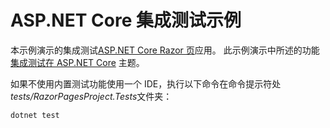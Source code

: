 # <a name="aspnet-core-integration-testing-sample"></a>ASP.NET Core 集成测试示例

本示例演示的集成测试[ASP.NET Core Razor 页](https://docs.microsoft.com/aspnet/core/mvc/razor-pages)应用。 此示例演示中所述的功能[集成测试在 ASP.NET Core](https://docs.microsoft.com/aspnet/core/test/integration-tests) 主题。

如果不使用内置测试功能使用一个 IDE，执行以下命令在命令提示符处*tests/RazorPagesProject.Tests*文件夹：

```console
dotnet test
```
